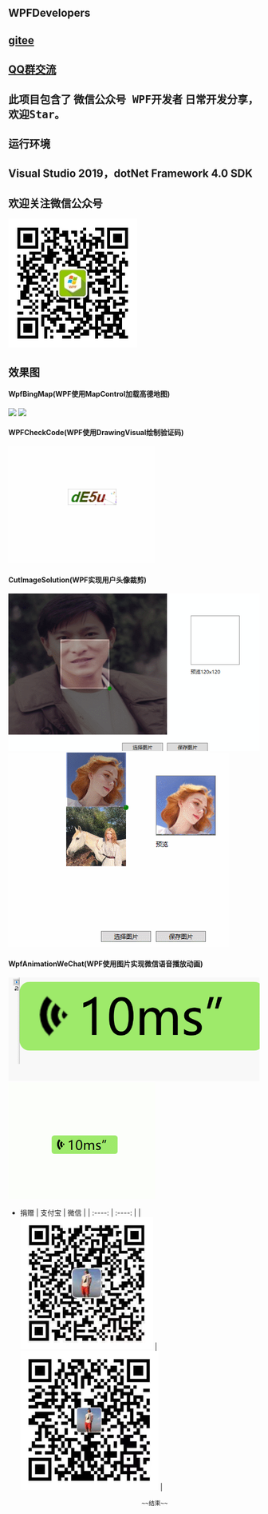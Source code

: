 ## WPFDevelopers
## [gitee](https://gitee.com/yanjinhua/WPFDevelopers.git)

## [QQ群交流](https://jq.qq.com/?_wv=1027&k=uN3RMw7N)

## 此项目包含了 微信公众号<kbd> WPF开发者</kbd> 日常开发分享，欢迎<kbd>Star</kbd>。

## 运行环境

## Visual Studio 2019，dotNet Framework 4.0 SDK

## 欢迎关注微信公众号

<img src="/resources/wxgzh.jpg"/> 

## __效果图__ 

#### WpfBingMap(WPF使用MapControl加载高德地图)

<img src="/WPFBingMap/resources/amap.gif"/> 
<img src="/WPFBingMap/resources/bingmap.gif"/> 

#### WPFCheckCode(WPF使用DrawingVisual绘制验证码)

<img src="/WPFCheckCode/resources/code.gif"/>

#### CutImageSolution(WPF实现用户头像裁剪)

<img src="/CutImageSolution/resources/GIFCut.gif"/>

<img src="/CutImageSolution/resources/1.gif"/>

#### WpfAnimationWeChat(WPF使用图片实现微信语音播放动画)

<img src="/WpfAnimationWeChat/resources/0.gif"/>
<img src="/WpfAnimationWeChat/resources/1.gif"/>

* 捐赠
|  支付宝   | 微信  |
|  :----:   | :----:   |
| <img src="/resources/Alipay.png"/>  | <img src="/resources/WeChatPay.png"/>  |

										~~结束~~

